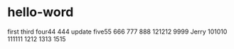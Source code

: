 hello-word
==========

first
third
four44
444
update
five55
666
777
888
121212
9999 Jerry
101010
111111
1212
1313
1515
